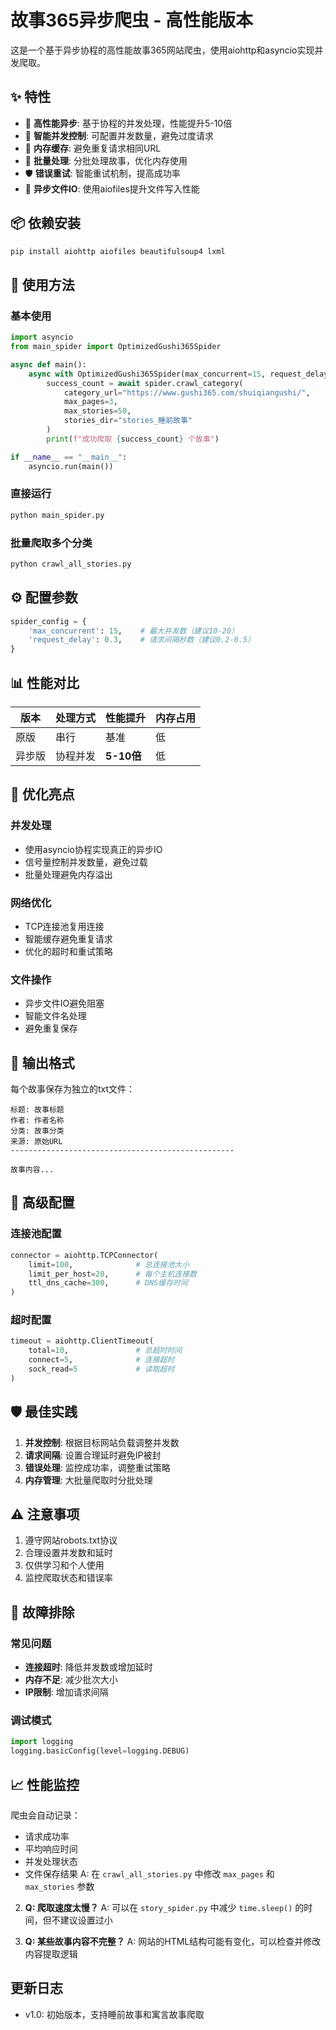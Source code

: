 # 故事365异步爬虫 - 高性能版本

这是一个基于异步协程的高性能故事365网站爬虫，使用aiohttp和asyncio实现并发爬取。

## ✨ 特性

- 🚀 **高性能异步**: 基于协程的并发处理，性能提升5-10倍
- 🔄 **智能并发控制**: 可配置并发数量，避免过度请求
- 💾 **内存缓存**: 避免重复请求相同URL
- 📁 **批量处理**: 分批处理故事，优化内存使用
- 🛡️ **错误重试**: 智能重试机制，提高成功率
- 📝 **异步文件IO**: 使用aiofiles提升文件写入性能

## 📦 依赖安装

```bash
pip install aiohttp aiofiles beautifulsoup4 lxml
```

## 🚀 使用方法

### 基本使用

```python
import asyncio
from main_spider import OptimizedGushi365Spider

async def main():
    async with OptimizedGushi365Spider(max_concurrent=15, request_delay=0.3) as spider:
        success_count = await spider.crawl_category(
            category_url="https://www.gushi365.com/shuiqiangushi/",
            max_pages=3,
            max_stories=50,
            stories_dir="stories_睡前故事"
        )
        print(f"成功爬取 {success_count} 个故事")

if __name__ == "__main__":
    asyncio.run(main())
```

### 直接运行

```bash
python main_spider.py
```

### 批量爬取多个分类

```bash
python crawl_all_stories.py
```
## ⚙️ 配置参数

```python
spider_config = {
    'max_concurrent': 15,    # 最大并发数（建议10-20）
    'request_delay': 0.3,    # 请求间隔秒数（建议0.2-0.5）
}
```

## 📊 性能对比

| 版本 | 处理方式 | 性能提升 | 内存占用 |
|------|----------|----------|----------|
| 原版 | 串行 | 基准 | 低 |
| 异步版 | 协程并发 | **5-10倍** | 低 |

## 🎯 优化亮点

### 并发处理
- 使用asyncio协程实现真正的异步IO
- 信号量控制并发数量，避免过载
- 批量处理避免内存溢出

### 网络优化
- TCP连接池复用连接
- 智能缓存避免重复请求
- 优化的超时和重试策略

### 文件操作
- 异步文件IO避免阻塞
- 智能文件名处理
- 避免重复保存

## 📁 输出格式

每个故事保存为独立的txt文件：

```
标题: 故事标题
作者: 作者名称
分类: 故事分类
来源: 原始URL
--------------------------------------------------

故事内容...
```

## 🔧 高级配置

### 连接池配置
```python
connector = aiohttp.TCPConnector(
    limit=100,              # 总连接池大小
    limit_per_host=20,      # 每个主机连接数
    ttl_dns_cache=300,      # DNS缓存时间
)
```

### 超时配置
```python
timeout = aiohttp.ClientTimeout(
    total=10,               # 总超时时间
    connect=5,              # 连接超时
    sock_read=5             # 读取超时
)
```

## 🛡️ 最佳实践

1. **并发控制**: 根据目标网站负载调整并发数
2. **请求间隔**: 设置合理延时避免IP被封
3. **错误处理**: 监控成功率，调整重试策略
4. **内存管理**: 大批量爬取时分批处理

## ⚠️ 注意事项

1. 遵守网站robots.txt协议
2. 合理设置并发数和延时
3. 仅供学习和个人使用
4. 监控爬取状态和错误率

## 🐛 故障排除

### 常见问题
- **连接超时**: 降低并发数或增加延时
- **内存不足**: 减少批次大小
- **IP限制**: 增加请求间隔

### 调试模式
```python
import logging
logging.basicConfig(level=logging.DEBUG)
```

## 📈 性能监控

爬虫会自动记录：
- 请求成功率
- 平均响应时间
- 并发处理状态
- 文件保存结果
   A: 在 `crawl_all_stories.py` 中修改 `max_pages` 和 `max_stories` 参数

2. **Q: 爬取速度太慢？**
   A: 可以在 `story_spider.py` 中减少 `time.sleep()` 的时间，但不建议设置过小

3. **Q: 某些故事内容不完整？**
   A: 网站的HTML结构可能有变化，可以检查并修改内容提取逻辑

## 更新日志

- v1.0: 初始版本，支持睡前故事和寓言故事爬取
